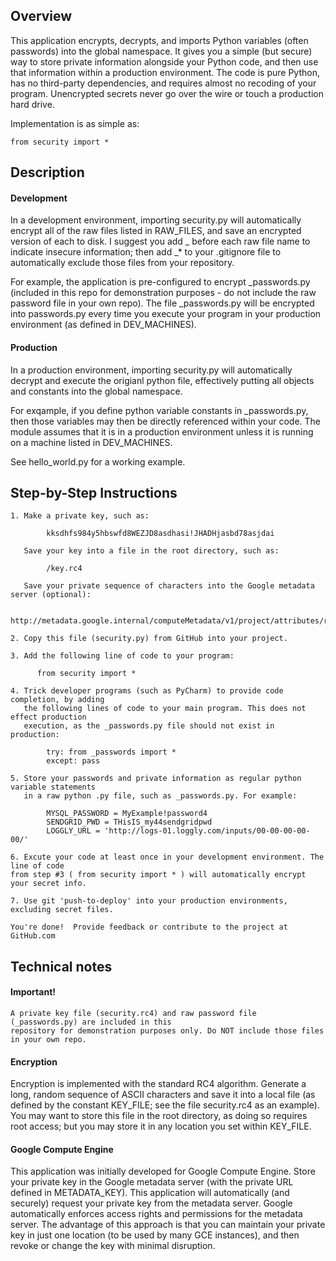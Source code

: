 ## Overview

This application encrypts, decrypts, and imports Python variables (often passwords) into the global namespace. It gives you a simple (but secure) way to store private information alongside your Python code, and then use that information within a production environment. The code is pure Python, has no third-party dependencies, and requires almost no recoding of your program. Unencrypted secrets never go over the wire or touch a production hard drive.

Implementation is as simple as:

    from security import *

## Description

#### Development  

In a development environment, importing security.py will automatically encrypt all of the raw files listed in RAW_FILES, and save an encrypted version of each to disk. I suggest you add _ before each raw file name to indicate insecure information; then add _* to your .gitignore file to automatically exclude those files from your repository.  
  
For example, the application is pre-configured to encrypt _passwords.py (included in this repo for demonstration purposes - do not include the raw password file in your own repo). The file _passwords.py will be encrypted into passwords.py every time you execute your program in your production environment (as defined in DEV_MACHINES).
  
#### Production  
  
In a production environment, importing security.py will automatically decrypt and execute the origianl python file, effectively putting all objects and constants into the global namespace.  

For exqample, if you define python variable constants in _passwords.py, then those variables may then be directly referenced within your code. The module assumes that it is in a production environment unless it is running on a machine listed in DEV_MACHINES. 
  
See hello_world.py for a working example.
  
## Step-by-Step Instructions

    1. Make a private key, such as:  
    
            kksdhfs984y5hbswfd8WEZJD8asdhasi!JHADHjasbd78asjdai  
          
       Save your key into a file in the root directory, such as:  
          
            /key.rc4  
          
       Save your private sequence of characters into the Google metadata server (optional):  
       
            http://metadata.google.internal/computeMetadata/v1/project/attributes/rc4  
    
    2. Copy this file (security.py) from GitHub into your project.  

    3. Add the following line of code to your program:  

          from security import *   

    4. Trick developer programs (such as PyCharm) to provide code completion, by adding   
       the following lines of code to your main program. This does not effect production
       execution, as the _passwords.py file should not exist in production:  

            try: from _passwords import *  
            except: pass  

    5. Store your passwords and private information as regular python variable statements  
       in a raw python .py file, such as _passwords.py. For example:  

            MYSQL_PASSWORD = MyExample!password4   
            SENDGRID_PWD = THisIS_my44sendgridpwd   
            LOGGLY_URL = 'http://logs-01.loggly.com/inputs/00-00-00-00-00/'   
        
    6. Excute your code at least once in your development environment. The line of code
    from step #3 ( from security import * ) will automatically encrypt your secret info.  
          
    7. Use git 'push-to-deploy' into your production environments, excluding secret files.
    
    You're done!  Provide feedback or contribute to the project at GitHub.com  
  
  
## Technical notes 
 
#### Important!
  
    A private key file (security.rc4) and raw password file (_passwords.py) are included in this
    repository for demonstration purposes only. Do NOT include those files in your own repo. 
  
#### Encryption
  
Encryption is implemented with the standard RC4 algorithm. Generate a long, random sequence of ASCII characters and save it into a local file (as defined by the constant KEY_FILE; see the file security.rc4 as an example). You may want to store this file in the root directory, as doing so requires root access; but you may store it in any location you set within KEY_FILE. 

#### Google Compute Engine  
  
This application was initially developed for Google Compute Engine. Store your private key in the Google metadata server (with the private URL defined in METADATA_KEY). This application will automatically (and securely) request your private key from the metadata server. Google automatically enforces access rights and permissions for the metadata server. The advantage of this approach is that you can maintain your private key in just one location (to be used by many GCE instances), and then revoke or change the key with minimal disruption. 
  
 
